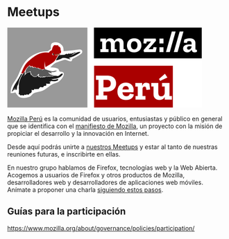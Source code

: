 # Meetups

![Mozilla Perú](img/logo1.png)

[Mozilla Perú](http://www.mozilla.pe) es la comunidad de usuarios, entusiastas y
público en general que se identifica con el
[manifiesto de Mozilla](https://www.mozilla.org/es-ES/about/manifesto/), un
proyecto con la misión de propiciar el desarrollo y la innovación en Internet.

Desde aquí podrás unirte a
[nuestros Meetups](https://www.meetup.com/es-ES/mozillaperu/events/) y estar al
tanto de nuestras reuniones futuras, e inscribirte en ellas.

En nuestro grupo hablamos de Firefox, tecnologías web y la Web Abierta. Acogemos
a usuarios de Firefox y otros productos de Mozilla, desarrolladores web y
desarrolladores de aplicaciones web móviles. Anímate a proponer una charla [siguiendo estos pasos](https://github.com/mozillaperu/meetups/wiki/%C2%BFC%C3%B3mo-proponer-una-charla%3F).

## Guías para la participación

https://www.mozilla.org/about/governance/policies/participation/
